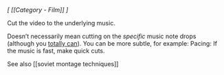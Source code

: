 *[ [[Category - Film]] ]*

Cut the video to the underlying music. 

Doesn’t necessarily mean cutting on the *specific* music note drops (although you [totally can](https://www.imdb.com/title/tt3890160/?ref_=fn_al_tt_1)). You can be more subtle, for example:
Pacing: If the music is fast, make quick cuts.

See also [[soviet montage techniques]]